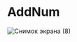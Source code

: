 # AddNum
![Снимок экрана (8)](https://github.com/PhilipKroger/AddNum/assets/66637696/1e376dab-c009-4830-be66-0d1001fd95a0)
